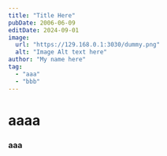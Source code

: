 ```yaml
---
title: "Title Here"
pubDate: 2006-06-09
editDate: 2024-09-01
image:
  url: "https://129.168.0.1:3030/dummy.png"
  alt: "Image Alt text here"
author: "My name here"
tag:
  - "aaa"
  - "bbb"
---
```


# aaaa

### aaa